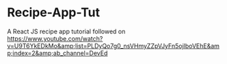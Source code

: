 # Recipe-App-Tut
A React JS recipe app tutorial followed on https://www.youtube.com/watch?v=U9T6YkEDkMo&amp;list=PLDyQo7g0_nsVHmyZZpVJyFn5ojlboVEhE&amp;index=2&amp;ab_channel=DevEd
